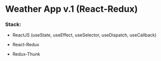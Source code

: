 <h1>Weather App v.1 (React-Redux)</h1>

<h3>Stack:</h3>

<ul>
<li><p>ReactJS (useState, useEffect, useSelector, useDispatch, useCallback)</p></li>
<li><p>React-Redux</p></li>
<li><p>Redux-Thunk</p></li>
</ul>
